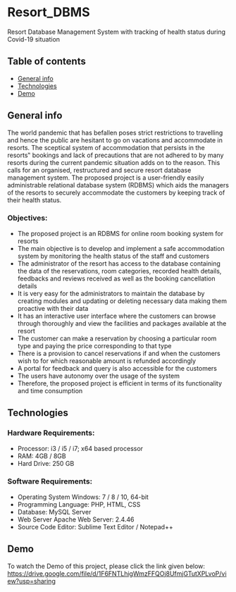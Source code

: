 # Resort_DBMS
Resort Database Management System with tracking of health status during Covid-19 situation

## Table of contents
* [General info](#general-info)
* [Technologies](#technologies)
* [Demo](#demo)

## General info
The world pandemic that has befallen poses strict restrictions to travelling and hence the public
are hesitant to go on vacations and accommodate in resorts. The sceptical system of accommodation that
persists in the resorts‟ bookings and lack of precautions that are not adhered to by many resorts during
the current pandemic situation adds on to the reason. This calls for an organised, restructured and secure
resort database management system. The proposed project is a user-friendly easily administrable
relational database system (RDBMS) which aids the managers of the resorts to securely accommodate
the customers by keeping track of their health status.

### Objectives:
* The proposed project is an RDBMS for online room booking system for resorts
* The main objective is to develop and implement a safe accommodation system by monitoring
the health status of the staff and customers
* The administrator of the resort has access to the database containing the data of the
reservations, room categories, recorded health details, feedbacks and reviews received as well
as the booking cancellation details
* It is very easy for the administrators to maintain the database by creating modules and
updating or deleting necessary data making them proactive with their data
* It has an interactive user interface where the customers can browse through thoroughly and
view the facilities and packages available at the resort
* The customer can make a reservation by choosing a particular room type and paying the price
corresponding to that type
* There is a provision to cancel reservations if and when the customers wish to for which
reasonable amount is refunded accordingly
* A portal for feedback and query is also accessible for the customers
* The users have autonomy over the usage of the system
* Therefore, the proposed project is efficient in terms of its functionality and time consumption

## Technologies
### Hardware Requirements:
* Processor: i3 / i5 / i7; x64 based processor
* RAM: 4GB / 8GB
* Hard Drive: 250 GB

### Software Requirements:
* Operating System Windows: 7 / 8 / 10, 64-bit
* Programming Language: PHP, HTML, CSS
* Database: MySQL Server
* Web Server Apache Web Server: 2.4.46
* Source Code Editor: Sublime Text Editor / Notepad++

## Demo
To watch the Demo of this project, please click the link given below:
https://drive.google.com/file/d/1F6FNTLhigWmzFFQOj8UfmjGTutXPLvoP/view?usp=sharing
